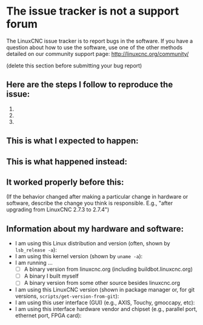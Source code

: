 # The issue tracker is not a support forum

The LinuxCNC issue tracker is to report bugs in the software.
If you have a question about how to use the software, use one of the other methods detailed on our community support page: http://linuxcnc.org/community/

(delete this section before submitting your bug report)

## Here are the steps I follow to reproduce the issue:

 1.
 2.
 3.

## This is what I expected to happen:

## This is what happened instead:

## It worked properly before this:
(If the behavior changed after making a particular change in hardware or
software, describe the change you think is responsible.  E.g., "after upgrading
from LinuxCNC 2.7.3 to 2.7.4")



## Information about my hardware and software:

 * I am using this Linux distribution and version (often, shown by `lsb_release -a`):
 * I am using this kernel version (shown by `uname -a`):
 * I am running ...
   * [ ] A binary version from linuxcnc.org (including buildbot.linuxcnc.org)
   * [ ] A binary I built myself
   * [ ] A binary version from some other source besides linuxcnc.org
 * I am using this LinuxCNC version (shown in package manager or, for git versions, `scripts/get-version-from-git`):
 * I am using this user interface (GUI) (e.g., AXIS, Touchy, gmoccapy, etc):
 * I am using this interface hardware vendor and chipset (e.g., parallel port, ethernet port, FPGA card): 
